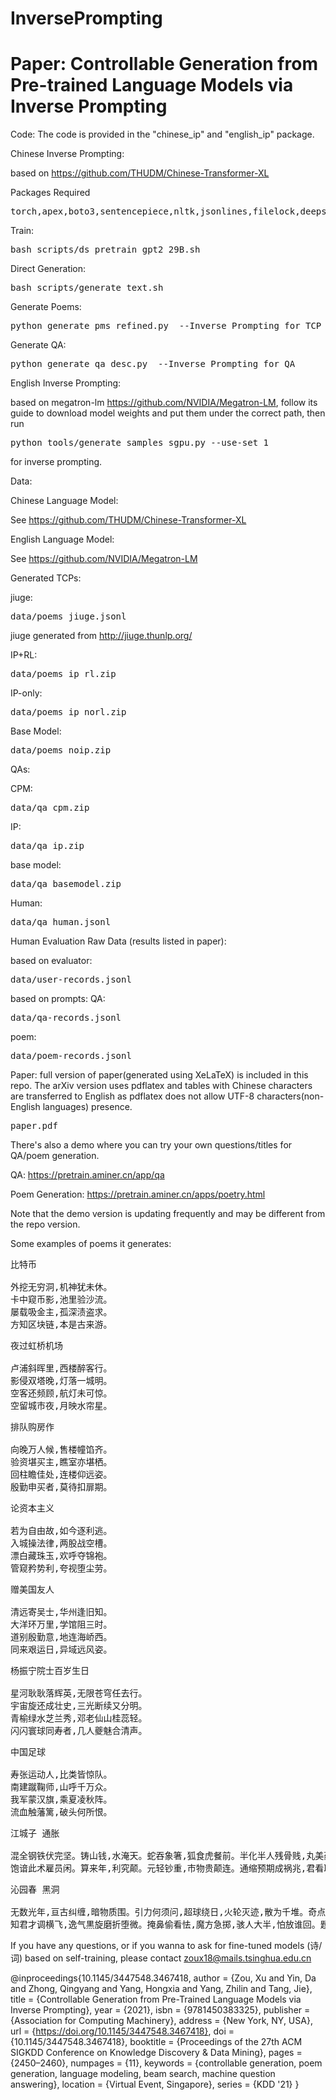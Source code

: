 # InversePrompting

# Paper: Controllable Generation from Pre-trained Language Models via Inverse Prompting

Code:
The code is provided in the "chinese_ip" and "english_ip" package.

Chinese Inverse Prompting:

based on https://github.com/THUDM/Chinese-Transformer-XL

Packages Required
<pre>
torch,apex,boto3,sentencepiece,nltk,jsonlines,filelock,deepspeed=0.3.16,pypinyin,pandas
</pre>
 

Train:
<pre>
bash scripts/ds_pretrain_gpt2_29B.sh
</pre>

Direct Generation:
<pre>
bash scripts/generate_text.sh
</pre>
Generate Poems:
<pre>
python generate_pms_refined.py  --Inverse Prompting for TCP Generation
</pre>
Generate QA:
<pre>
python generate_qa_desc.py  --Inverse Prompting for QA
</pre>
English Inverse Prompting: 

based on megatron-lm https://github.com/NVIDIA/Megatron-LM, follow its guide to download model weights and put them under the correct path, then run
<pre>
python tools/generate_samples_sgpu.py --use-set 1
</pre>
for inverse prompting.

Data:

Chinese Language Model:

See https://github.com/THUDM/Chinese-Transformer-XL

English Language Model:

See https://github.com/NVIDIA/Megatron-LM

Generated TCPs:

jiuge:<pre>data/poems_jiuge.jsonl</pre>
jiuge generated from http://jiuge.thunlp.org/

IP+RL: <pre>data/poems_ip_rl.zip</pre>
IP-only: <pre>data/poems_ip_norl.zip</pre>
Base Model: <pre>data/poems_noip.zip</pre>

QAs:

CPM: <pre>data/qa_cpm.zip</pre>
IP: <pre>data/qa_ip.zip</pre>
base model: <pre>data/qa_basemodel.zip</pre>
Human: <pre>data/qa_human.jsonl</pre>

Human Evaluation Raw Data (results listed in paper): 

based on evaluator: <pre>data/user-records.jsonl</pre>
based on prompts:
QA: <pre>data/qa-records.jsonl</pre>
poem: <pre>data/poem-records.jsonl</pre>

Paper: full version of paper(generated using XeLaTeX) is included in this repo. The arXiv version uses pdflatex and tables with Chinese characters are transferred to English as pdflatex does not allow UTF-8 characters(non-English languages) presence. 
<pre>
paper.pdf
</pre>

There's also a demo where you can try your own questions/titles for QA/poem generation.

QA:
https://pretrain.aminer.cn/app/qa

Poem Generation: 
https://pretrain.aminer.cn/apps/poetry.html

Note that the demo version is updating frequently and may be different from the repo version. 

Some examples of poems it generates:

<pre>
比特币

外挖无穷洞,机神犹未休。
卡中窥币影,池里验沙流。
屡载吸金主,孤深渍盗求。
方知区块链,本是古来游。
</pre>

<pre>
夜过虹桥机场 

卢浦斜晖里,西楼醉客行。
影侵双塔晚,灯落一城明。
空客还频顾,航灯未可惊。
空留城市夜,月映水帘星。
</pre>

<pre>
排队购房作 

向晚万人候,售楼幢馅齐。
验资堪买主,瞧室亦堪栖。
回柱瞻佳处,连楼仰远姿。
殷勤申买者,莫待扣扉期。
</pre>

<pre>
论资本主义 

若为自由故,如今逐利逃。
入城操法律,两股战空槽。
漂白藏珠玉,欢呼夺锦袍。
管窥矜势利,夸视堕尘劳。
</pre>

<pre>
赠美国友人

清远寄吴士,华州逢旧知。
大洋环万里,学馆阻三时。
道别殷勤意,地连海峤西。
同来艰运日,异域远风姿。
</pre>

<pre>
杨振宁院士百岁生日

星河耿耿落辉英,无限苍穹任去行。
宇宙旋还成壮史,三光断续又分明。
青榆绿水芝兰秀,邓老仙山桂蕊轻。
闪闪寰球同寿者,几人夔魅合清声。 
</pre>

<pre>
中国足球

寿张运动人,比类皆惊队。
南建蹴鞠师,山呼千万众。
我军蒙汉旗,乘夏凌秋阵。
流血触藩篱,破头何所恨。
</pre>

<pre>
江城子 通胀

混全钢铁伏完坚。铸山钱,水淹天。蛇吞象箸,狐食虎餐前。半化半人残骨贱,丸美药,不传偏。
饱谙此术雇员闲。算来年,利究颠。元轻钞重,市物贵颠连。通缩预期成祸兆,君看取,券如烟。
</pre>

<pre>
沁园春 黑洞  

无数光年,亘古纠缠,暗物质围。引力何须问,超球绕日,火轮灭迹,散为千堆。奇点协常,类星暴起,巨穴茫茫冰壁垂。空区哪,似可凭依拟,地底窥来。
知君才调横飞,逸气黒旋磨折堕微。掩鼻偷看怯,魔方急掷,骇人大半,怕放谁回。题破乾坤,猜中月魄,悟入风云际会开。留丹灶,令心明透拜,俱向尘埃。
</pre>



If you have any questions, or if you wanna to ask for  fine-tuned models (诗/词) based on self-training, please contact zoux18@mails.tsinghua.edu.cn 

@inproceedings{10.1145/3447548.3467418,
author = {Zou, Xu and Yin, Da and Zhong, Qingyang and Yang, Hongxia and Yang, Zhilin and Tang, Jie},
title = {Controllable Generation from Pre-Trained Language Models via Inverse Prompting},
year = {2021},
isbn = {9781450383325},
publisher = {Association for Computing Machinery},
address = {New York, NY, USA},
url = {https://doi.org/10.1145/3447548.3467418},
doi = {10.1145/3447548.3467418},
booktitle = {Proceedings of the 27th ACM SIGKDD Conference on Knowledge Discovery & Data Mining},
pages = {2450–2460},
numpages = {11},
keywords = {controllable generation, poem generation, language modeling, beam search, machine question answering},
location = {Virtual Event, Singapore},
series = {KDD '21}
}


